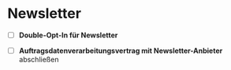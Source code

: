 # Newsletter


- [ ] **Double-Opt-In für Newsletter**

- [ ] **Auftragsdatenverarbeitungsvertrag mit Newsletter-Anbieter** abschließen
